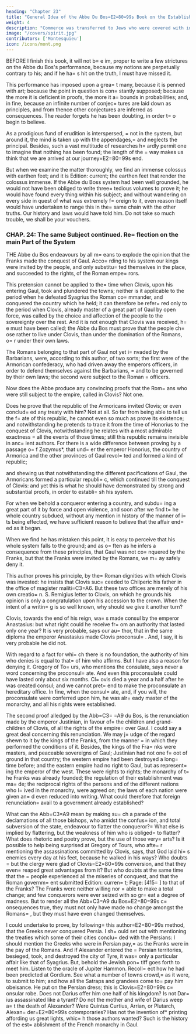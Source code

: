 ```yaml
---
heading: "Chapter 23"
title: "General Idea of the Abbe Du Bos=E2=80=99s Book on the Establishment of= the French Monarchy in Gaul"
weight: 4
description: "Commerce was transferred to Jews who were covered with infamy."
image: "/covers/spirit.jpg"
contributors: ['Montesquieu']
icon: /icons/mont.png
---
```





BEFORE I finish this book, it will not b= e im, proper to write a few strictures on the Abbe du Bos's performance, because my notions are perpetually contrary to his; and if he ha= s hit on the truth, I must have missed it.

This performance has imposed upon a grea= t many, because it is penned with art; because the point in question is con= stantly supposed; because the more it is deficient in proofs, the more it a= bounds in probabilities; and, in fine, because an infinite number of conjec= tures are laid down as principles, and from thence other conjectures are inferred as consequences. The reader forgets he has been doubting, in order t= o begin to believe.

As a prodigious fund of erudition is interspersed, = not in the system, but around it, the mind is taken up with the appendages,= and neglects the principal. Besides, such a vast multitude of researches h= ardly permit one to imagine that nothing has been found; the length of the = way makes us think that we are arrived at our journey=E2=80=99s end.

But when we examine the matter thoroughly, we find an immense colossus with earthen feet; and it is Edition: current; the earthen feet that render the colossus immense. If the Abbe du Boss system had been well grounded, he would not have been obliged to write three= tedious volumes to prove it; he would have found every thing within his subject; and without wandering on every side in quest of what was extremely f= oreign to it, even reason itself would have undertaken to range this in the= same chain with the other truths. Our history and laws would have told him. Do not take so much trouble, we shall be your vouchers.


### CHAP. 24: The same Subject continued. Re= flection on the main Part of the System

THE Abbe du Bos endeavours by all m= eans to explode the opinion that the Franks made the conquest of Gaul. Acco= rding to his system our kings were invited by the people, and only substitu= ted themselves in the place, and succeeded to the rights, of the Roman empe= rors.

This pretension cannot be applied to the= time when Clovis, upon his entering Gaul, took and plundered the towns; neither is it applicable to the period when he defeated Syagrius the Roman co= mmander, and conquered the country which he held; it can therefore be refer= red only to the period when Clovis, already master of a great part of Gaul by open force, was called by the choice and affection of the people to the sovereignty over the rest. And it is not enough that Clovis was received, h= e must have been called; the Abbe du Bos must prove that the people ch= ose rather to live under Clovis, than under the domination of the Romans, o= r under their own laws. 

The Romans belonging to that part of Gaul not yet i= nvaded by the Barbarians, were, according to this author, of two sorts; the first were of the Armorican confederacy, who had driven away the emperors officers, in order to defend themselves against the Barbarians, = and to be governed by their own laws; the second were subject to the Roman = officers. 

Now does the Abbe produce any convincing proofs that the Rom= ans who were still subject to the empire, called in Clovis? Not one. 

Does he prove that the republic of the Armoricans invited Clovis; or even conclud= ed any treaty with him? Not at all. So far from being able to tell us the f= ate of this republic, he cannot even so much as prove its existence; and notwithstanding he pretends to trace it from the time of Honorius to the conquest of Clovis, notwithstanding he relates with a most admirable exactness = all the events of those times; still this republic remains invisible in anc= ient authors. For there is a wide difference between proving by a passage o= f Zozymus*, that und= er the emperor Honorius, the country of Armorica and the other provinces of Gaul revol= ted and formed a kind of republic; 

and shewing us that notwithstanding the different pacifications of Gaul, the Armoricans formed a particular republi= c, which continued till the conquest of Clovis: and yet this is what he should have demonstrated by strong and substantial proofs, in order to establi= sh his system.

For when we behold a conqueror entering a country, and subdu= ing a great part of it by force and open violence, and soon after we find t= he whole country subdued, without any mention in history of the manner of i= ts being effected, we have sufficient reason to believe that the affair end= ed as it began.


When we find he has mistaken this point, it is easy to perceive that his whole system falls to the ground; and as o= ften as he infers a consequence from these principles, that Gaul was not co= nquered by the Franks, but that the Franks were invited by the Romans, we m= ay safely deny it.

This author proves his principle, by the= Roman dignities with which Clovis was invested: he insists that Clovis suc= ceeded to Chilperic his father in the office of magister maliti=C3=A6. But these two offices are merely of his own creatio= n. S. Remigius letter to Clovis, on which he grounds his opinion is only a congratulation upon his accession to the crown. When the intent of a writin= g is so well known, why should we give it another turn?

Clovis, towards the end of his reign, wa= s made consul by the emperor Anastasius: but what right could he receive fr= om an authority that lasted only one year? It is very probable, says our au= thor, that in the same diploma the emperor Anastasius made Clovis proconsul= . And, I say, it is very probable he did not. 

With regard to a fact for whi= ch there is no foundation, the authority of him who denies is equal to that= of him who affirms. But I have also a reason for denying it. Gregory of To= urs, who mentions the consulate, says never a word concerning the proconsul= ate. And even this proconsulate could have lasted only about six months. Cl= ovis died a year and a half after he was created consul; and we cannot pret= end to make the proconsulate an hereditary office. In fine, when the consul= ate, and, if you will, the proconsulate were conferred upon him, he was alr= eady master of the monarchy, and all his rights were established.


The second proof alledged by the Abb=C3= =A9 du Bos, is the renunciation made by the emperor Justinian, in favour of= the children and grand-children of Clovis, of all the rights of the empire= over Gaul. I could say a great deal concerning this renunciation. We may j= udge of the regard shewn to it by the kings of the Franks, from the manner = in which they performed the conditions of it. Besides, the kings of the Fra= nks were masters, and peaceable sovereigns of Gaul; Justinian had not one f= oot of ground in that country; the western empire had been destroyed a long= time before; and the eastern empire had no right to Gaul, but as represent= ing the emperor of the west. These were rights to rights; the monarchy of t= he Franks was already founded; the regulation of their establishment was ma= de; the reciprocal rights of the persons and of the different nations who l= ived in the monarchy, were agreed on; the laws of each nation were given an= d even reduced into writing. What could therefore that foreign renunciation= avail to a government already established?

What can the Abb=C3=A9 mean by making su= ch a parade of the declamations of all those bishops, who amidst the confus= ion, and total subversion of the state, endeavour to flatter the conqueror?= What else is implied by flattering, but the weakness of him who is obliged= to flatter? What does rhetoric and poetry prove, but the use of those very= arts? Is it possible to help being surprised at Gregory of Tours, who afte= r mentioning the assassinations committed by Clovis, says, that God laid hi= s enemies every day at his feet, because he walked in his ways? Who doubts = but the clergy were glad of Clovis=E2=80=99s conversion, and that they even= reaped great advantages from it? But who doubts at the same time that the = people experienced all the miseries of conquest, and that the Roman governm= ent submitted Edition: curren= t; Page: [415= ] to that of the Franks? The Franks were neither willing nor = able to make a total change; and few conquerors were ever seized with so gr= eat a degree of madness. But to render all the Abb=C3=A9 du Bos=E2=80=99s c= onsequences true, they must not only have made no change amongst the Romans= , but they must have even changed themselves.

I could undertake to prove, by following= this author=E2=80=99s method, that the Greeks never conquered Persia. I sh= ould set out with mentioning the treaties which some of their cities conclu= ded with the Persians: I should mention the Greeks who were in Persian pay,= as the Franks were in the pay of the Romans. And if Alexander entered the = Persian territories, besieged, took, and destroyed the city of Tyre, it was= only a particular affair like that of Syagrius. But, behold the Jewish pon= tiff goes forth to meet him. Listen to the oracle of Jupiter Hammon. Recoll= ect how he had been predicted at Gordium. See what a number of towns crowd,= as it were, to submit to him; and how all the Satraps and grandees come to= pay him obeisance. He put on the Persian dress; this is Clovis=E2=80=99s c= onsular robe. Does not Darius offer him one half of his kingdom? Is not Dar= ius assassinated like a tyrant? Do not the mother and wife of Darius weep a= t the death of Alexander? Were Quintus Curtius, Arrian, or Plutarch, Alexan= der=E2=80=99s cotemporaries? Has not the invention of* printing affording us great lights, whic= h those authors wanted? Such is the history of the est= ablishment of the French monarchy in Gaul.

